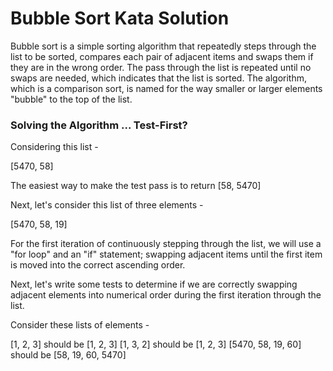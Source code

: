 # Bubble Sort Kata Solution

Bubble sort is a simple sorting algorithm that repeatedly steps through the list to be sorted, compares each pair of adjacent items and swaps them if they are in the wrong order. The pass through the list is repeated until no swaps are needed, which indicates that the list is sorted. The algorithm, which is a comparison sort, is named for the way smaller or larger elements "bubble" to the top of the list.

### Solving the Algorithm ... Test-First?
Considering this list -

[5470, 58]

The easiest way to make the test pass is to return [58, 5470]

Next, let's consider this list of three elements - 

[5470, 58, 19]

For the first iteration of continuously stepping through the list, we will use a "for loop" and an "if" statement; swapping adjacent items until the first item is moved into the correct ascending order. 

Next, let's write some tests to determine if we are correctly swapping adjacent elements into numerical order during the first iteration through the list.

Consider these lists of elements - 

[1, 2, 3] should be [1, 2, 3]
[1, 3, 2] should be [1, 2, 3]
[5470, 58, 19, 60] should be [58, 19, 60, 5470]



